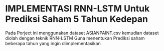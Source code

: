 # IMPLEMENTASI RNN-LSTM Untuk Prediksi Saham 5 Tahun Kedepan

Pada Porject ini menggunakan dataset ASIANPAINT.csv kemudian dataset diolah dengan teknik RNN-LSTM Guna menentukan Prediksi saham beberapa tahun yang ingin diimplementasikan

